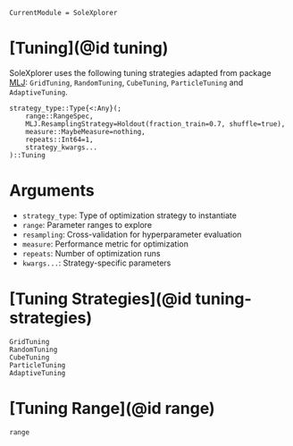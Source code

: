 ```@meta
CurrentModule = SoleXplorer
```

# [Tuning](@id tuning)

SoleXplorer uses the following tuning strategies adapted from package [MLJ](https://juliaai.github.io/MLJ.jl/stable/): `GridTuning`, `RandomTuning`, `CubeTuning`, `ParticleTuning` and `AdaptiveTuning`.

```
strategy_type::Type{<:Any}(;
    range::RangeSpec,
    MLJ.ResamplingStrategy=Holdout(fraction_train=0.7, shuffle=true),
    measure::MaybeMeasure=nothing,
    repeats::Int64=1,
    strategy_kwargs...
)::Tuning
```

# Arguments
- `strategy_type`: Type of optimization strategy to instantiate
- `range`: Parameter ranges to explore
- `resampling`: Cross-validation for hyperparameter evaluation
- `measure`: Performance metric for optimization  
- `repeats`: Number of optimization runs
- `kwargs...`: Strategy-specific parameters

# [Tuning Strategies](@id tuning-strategies)
```@docs
GridTuning
RandomTuning
CubeTuning
ParticleTuning
AdaptiveTuning
```

# [Tuning Range](@id range)

```@docs
range
```
